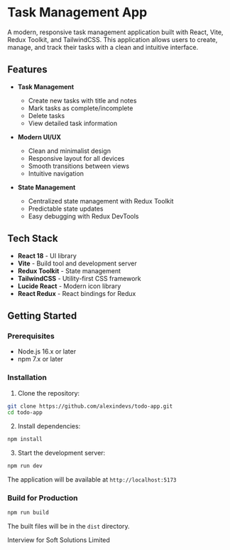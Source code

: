 # Task Management App

A modern, responsive task management application built with React, Vite, Redux Toolkit, and TailwindCSS. This application allows users to create, manage, and track their tasks with a clean and intuitive interface.

## Features

- **Task Management**
  - Create new tasks with title and notes
  - Mark tasks as complete/incomplete
  - Delete tasks
  - View detailed task information

- **Modern UI/UX**
  - Clean and minimalist design
  - Responsive layout for all devices
  - Smooth transitions between views
  - Intuitive navigation

- **State Management**
  - Centralized state management with Redux Toolkit
  - Predictable state updates
  - Easy debugging with Redux DevTools

## Tech Stack

- **React 18** - UI library
- **Vite** - Build tool and development server
- **Redux Toolkit** - State management
- **TailwindCSS** - Utility-first CSS framework
- **Lucide React** - Modern icon library
- **React Redux** - React bindings for Redux

## Getting Started

### Prerequisites

- Node.js 16.x or later
- npm 7.x or later

### Installation

  1. Clone the repository:

```bash
git clone https://github.com/alexindevs/todo-app.git
cd todo-app
```

2. Install dependencies:
```bash
npm install
```

   3. Start the development server:

```bash
npm run dev
```

The application will be available at `http://localhost:5173`

### Build for Production

```bash
npm run build
```

The built files will be in the `dist` directory.

Interview for Soft Solutions Limited
